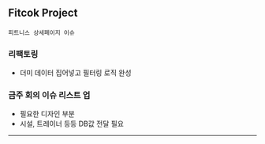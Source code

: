 ## Fitcok Project

```
피트니스 상세페이지 이슈  
```

### 리팩토링
- 더미 데이터 집어넣고 필터링 로직 완성


### 금주 회의 이슈 리스트 업
- 필요한 디자인 부분
- 시설, 트레이너 등등 DB값 전달 필요

**** 











